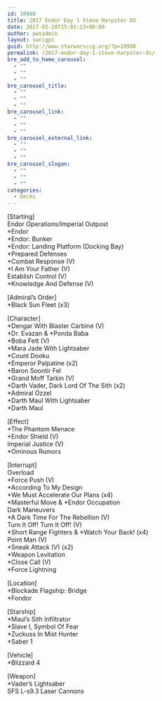 ```yaml
---
id: 10988
title: 2017 Endor Day 1 Steve Harpster DS
date: 2017-05-28T15:01:13+00:00
author: pwsadmin
layout: swccgpc
guid: http://www.starwarsccg.org/?p=10988
permalink: /2017-endor-day-1-steve-harpster-ds/
bre_add_to_home_carousel:
  - ""
  - ""
  - ""
bre_carousel_title:
  - ""
  - ""
  - ""
bre_carousel_link:
  - ""
  - ""
  - ""
bre_carousel_external_link:
  - ""
  - ""
  - ""
bre_carousel_slogan:
  - ""
  - ""
  - ""
categories:
  - Decks
---
```

[Starting]  
Endor Operations/Imperial Outpost  
*Endor  
*Endor: Bunker  
*Endor: Landing Platform (Docking Bay)  
*Prepared Defenses  
*Combat Response (V)  
*I Am Your Father (V)  
Establish Control (V)  
*Knowledge And Defense (V)

[Admiral&#8217;s Order]  
*Black Sun Fleet (x3)

[Character]  
*Dengar With Blaster Carbine (V)  
\*Dr. Evazan & \*Ponda Baba  
*Boba Fett (V)  
*Mara Jade With Lightsaber  
*Count Dooku  
*Emperor Palpatine (x2)  
*Baron Soontir Fel  
*Grand Moff Tarkin (V)  
*Darth Vader, Dark Lord Of The Sith (x2)  
*Admiral Ozzel  
*Darth Maul With Lightsaber  
*Darth Maul

[Effect]  
*The Phantom Menace  
*Endor Shield (V)  
Imperial Justice (V)  
*Ominous Rumors

[Interrupt]  
Overload  
*Force Push (V)  
*According To My Design  
*We Must Accelerate Our Plans (x4)  
\*Masterful Move & \*Endor Occupation  
Dark Maneuvers  
*A Dark Time For The Rebellion (V)  
Turn It Off! Turn It Off! (V)  
\*Short Range Fighters & \*Watch Your Back! (x4)  
Point Man (V)  
*Sneak Attack (V) (x2)  
*Weapon Levitation  
*Close Call (V)  
*Force Lightning

[Location]  
*Blockade Flagship: Bridge  
*Fondor

[Starship]  
*Maul&#8217;s Sith Infiltrator  
*Slave I, Symbol Of Fear  
*Zuckuss In Mist Hunter  
*Saber 1

[Vehicle]  
*Blizzard 4

[Weapon]  
*Vader&#8217;s Lightsaber  
SFS L-s9.3 Laser Cannons
